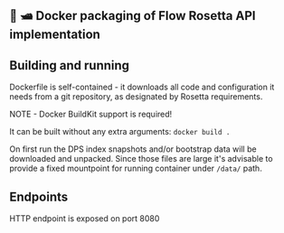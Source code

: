 ## 🌊 🛥️ Docker packaging of Flow Rosetta API implementation

## Building and running

Dockerfile is self-contained - it downloads all code and configuration it needs from a git repository, as 
designated by Rosetta requirements.

NOTE - Docker BuildKit support is required!

It can be built without any extra arguments: 
`docker build .`

On first run the DPS index snapshots and/or bootstrap data will be downloaded and unpacked. Since those files are large 
it's advisable to provide a fixed mountpoint for running container under `/data/` path.

## Endpoints

HTTP endpoint is exposed on port 8080